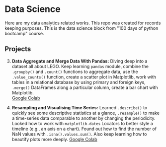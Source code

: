 # Data Science

Here are my data analytics related works.
This repo was created for records keeping purposes.
This is the data science block from "100 days of python bootcamp" course.

## Projects
3. **Data Aggregate and Merge Data With Pandas:** Diving deep into a dataset all about LEGO. Keep learning `pandas` module, combine the `.groupby()` and `.count()` functions to aggregate data, use the `.value_counts()` function, create a scatter plot in Matplotlib, work with tables in a relational database by using primary and foreign keys, `.merge()` DataFrames along a particular column, create a bar chart with Matplotlib.\
[Google Colab](https://drive.google.com/file/d/1ZVT9KstPPsCWI6Y9OcDD8YaoKn8v_Xyg/view?usp=sharing)

4. **Resampling and Visualising Time Series:** Learned `.describe()` to quickly see some descriptive statistics at a glance, `.resample()` to make a time-series data comparable to another by changing the periodicity. Looked how to work with `matplotlib.dates` Locators to better style a timeline (e.g., an axis on a chart). Found out how to find the number of NaN values with `.isna().values.sum()`. Also keep learning how to beautify plots more deeply.
[Google Colab](https://drive.google.com/file/d/1s83Us10ozZxhwaYB2okfr5p0etMt6f3G/view?usp=sharing)
